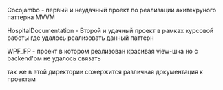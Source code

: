 Cocojambo - первый и неудачный проект по реализации ахитекруного паттерна MVVM

HospitalDocumentation - Второй и удачный проект в рамках курсовой работы где удалось реализовать данный паттерн

WPF_FP - проект в котором реализован красивая view-шка но с backend'ом не удалось связать

так же в этой директории сожержится различная документация к проектам
